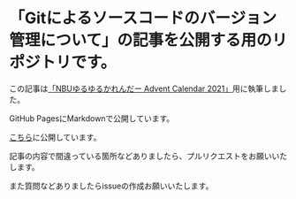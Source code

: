 # 「Gitによるソースコードのバージョン管理について」の記事を公開する用のリポジトリです。
この記事は[「NBUゆるゆるかれんだー Advent Calendar 2021」](https://adventar.org/calendars/6491)用に執筆しました。

GitHub PagesにMarkdownで公開しています。

[こちら](https://penguinspizza.github.io/git-article/)に公開しています。

記事の内容で間違っている箇所などありましたら、プルリクエストをお願いいたします。

また質問などありましたらissueの作成お願いいたします。
